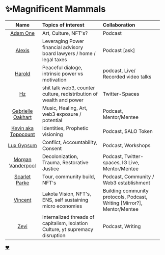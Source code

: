 # ✨Magnificent Mammals 

| Name      | Topics of interest | Collaboration  |
| :---:        |    :----   | :--- |
| [Adam One](adam.md)  | Art, Culture, NFT's? | Podcast |
| [Alexis](alexis.md)  |Leveraging Power financial advisory board lawyers / home / legal taxes | Podcast [ask] | 
| [Harold](harold.md) | Peaceful dialoge, intrinsic power vs motivation | podcast, Live/ Recorded video talks| 
| [Hz](hz.md)   | shit talk web3, counter culture, redistribution of wealth and power   | Twitter-Spaces  |  
| [Gabrielle Oakhart](Gabriel.md)  | Music, Healing, Art, web3 exposure / potential  | Podcast, Mentor/Mentee|  
| [Kevin aka Topocount](kevin.md.md)  | Identities, Prophetic visioning | Podcast, $ALO Token |  
| [Lux Gypsum](lux.md)  | Conflict, Accountability, Consent | Podcast, Workshops |  
| [Morgan Vanderpool](morganicMovement.md) | Decolonization, Trauma, Restorative Justice | Podcast, Twitter-spaces, IG Live, Mentor/Mentee |   
| [Scarlet Parke](scarletPark.md)  | Tour, community build, NFT's | Podcast, Community / Web3 establishment |  
| [Vincent](vincent.md)  |Lakota Vision, NFT's, ENS, self sustaining micro economies | Building community protocols, Podcast, Writing [Mirror?], Mentor/Mentee|  
| [Zevi](zevi.md) | Internalized threads of capitalism, Isolation Culture, yt supremacy disruption  | Podcast, Writing |
 
[❤️](https://miro.com/app/board/uXjVOZg1NW8=/?invite_link_id=305437653084)

